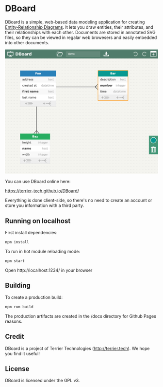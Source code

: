 # DBoard

DBoard is a simple, web-based data modeling application for creating [Entity-Relationship Diagrams](https://en.wikipedia.org/wiki/Entity%E2%80%93relationship_model).
It lets you draw entities, their attributes, and their relationships with each other.
Documents are stored in annotated SVG files, so they can be viewed in regalar web browesers and easily embedded into other documents.

![screenshot](https://github.com/Terrier-Tech/DBoard/raw/master/src/resources/png/screenshot.png)

You can use DBoard online here:

https://terrier-tech.github.io/DBoard/

Everything is done client-side, so there's no need to create an account or store you information with a third party. 


## Running on localhost

First install dependencies:

```sh
npm install
```

To run in hot module reloading mode:

```sh
npm start
```

Open http://localhost:1234/ in your browser


## Building 

To create a production build:

```sh
npm run build
```

The production artifacts are created in the /docs directory for Github Pages reasons.


## Credit

DBoard is a project of Terrier Technologies (http://terrier.tech).
We hope you find it useful!


## License

DBoard is licensed under the GPL v3.



